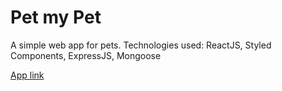 # Pet my Pet

A simple web app for pets.
Technologies used: ReactJS, Styled Components, ExpressJS, Mongoose

[App link](https://pet-my-pet.netlify.app)
